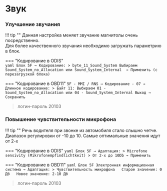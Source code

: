 
# Звук

### Улучшение звучания

!!! tip ""
    Данная настройка меняет звучание магнитолы очень посредственно.   
    Для более качественного звучания необходимо загружать параметрию в блок.

=== "Кодирование в ODIS"   
    ``` yaml
    Блок 5F → Кодирование:
    > byte_11_Sound_System
    Выбираем Sound_System_no_Allocation или Sound_System_Internal 
    → Применить (с перезагрузкой блока)
    ```

=== "Кодирование в OBD11"
    ```
    5F - MMI / RNS → Кодирование - 07 → Длинное кодирование:
    > Байт 11: Выбираем 01 - Sound_System_no_Allocation или 04 - Sound_System_Internal
    Выход → Сохранить  
    ```

> логин-пароль 20103 

### Повышение чувствительности микрофона

!!! tip ""
    Речь водителя при звонке из автомобиля стало слышно четче. Диапазон регулировки от -10 до 10. Самые оптимальные значения идут от 2-х

=== "Кодирование в ODIS"
    ``` yaml
    Блок 5F → Адаптация:
    > Microfone sensivity (Mikrofonempfindlichtkeit)
    > От 2-х до 10Db
    → Применить 
    ```

=== "Кодирование в OBD11" 
    ``` yaml
    Блок 5F Электронная информационная система → Адаптация:
    > Чувствительность микрофона  
    Старое значение: 0 Дб  
    Новое значение: 2-10 Дб
    ```
    
> логин-пароль 20103     